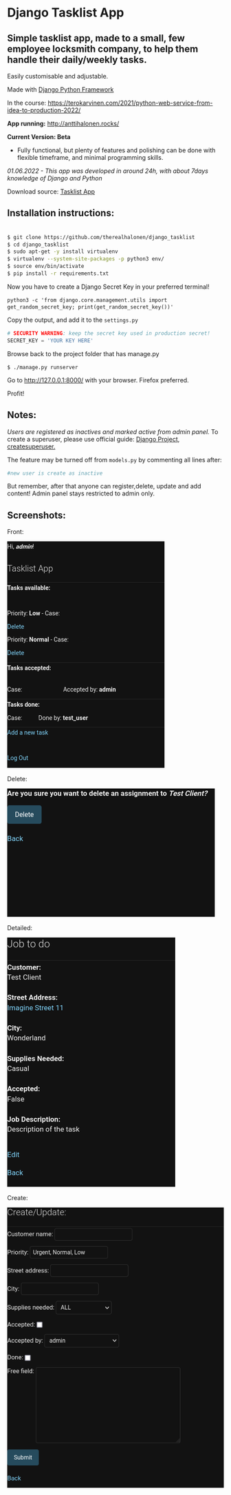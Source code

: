 # Django Tasklist App
## Simple tasklist app, made to a small, few employee locksmith company, to help them handle their daily/weekly tasks.

Easily customisable and adjustable.

Made with [Django Python Framework](https://www.djangoproject.com/)

In the course: https://terokarvinen.com/2021/python-web-service-from-idea-to-production-2022/

**App running:** http://anttihalonen.rocks/

**Current Version: Beta**
- Fully functional, but plenty of features and polishing can be done with flexible timeframe, and minimal programming skills.

*01.06.2022 - This app was developed in around 24h, with about 7days knowledge of Django and Python*

Download source: [Tasklist App](https://github.com/therealhalonen/django_tasklist/archive/refs/heads/main.zip)

## Installation instructions:

```bash

$ git clone https://github.com/therealhalonen/django_tasklist
$ cd django_tasklist
$ sudo apt-get -y install virtualenv
$ virtualenv --system-site-packages -p python3 env/
$ source env/bin/activate
$ pip install -r requirements.txt
```
Now you have to create a Django Secret Key in your preferred terminal!
```console
python3 -c 'from django.core.management.utils import get_random_secret_key; print(get_random_secret_key())'
```
Copy the output, and add it to the `settings.py`

```python
# SECURITY WARNING: keep the secret key used in production secret!
SECRET_KEY = 'YOUR KEY HERE'
```
Browse back to the project folder that has manage.py
```console
$ ./manage.py runserver
```
Go to http://127.0.0.1:8000/ with your browser. Firefox preferred.

Profit!

## Notes:
*Users are registered as inactives and marked active from admin panel.*
To create a superuser, please use official guide: [Django Project, createsuperuser.](https://docs.djangoproject.com/en/4.0/ref/django-admin/#django-admin-createsuperuser)

The feature may be turned off from `models.py` by commenting all lines after:
```python
#new user is create as inactive
```
But remember, after that anyone can register,delete, update and add content! Admin panel stays restricted to admin only.

## Screenshots:

Front:

![Image](https://github.com/therealhalonen/python_web_service/blob/master/pw6/res/list_view.png)

Delete:

![Image](https://github.com/therealhalonen/python_web_service/blob/master/pw6/res/delete_view.png)

Detailed:

![Image](https://github.com/therealhalonen/python_web_service/blob/master/pw6/res/detail_view.png)

Create:

![Image](https://github.com/therealhalonen/python_web_service/blob/master/pw6/res/create_view.png)


